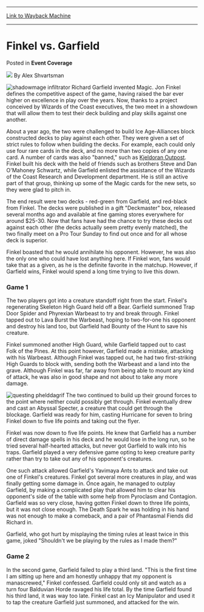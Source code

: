 
---
[Link to Wayback Machine](https://web.archive.org/web/20221005165222/https://magic.wizards.com/en/articles/archive/event-coverage/finkel-vs-garfield-2000-01-01)

[_metadata_:author]:- "Alex Shvartsman"
[_metadata_:description]:- "Richard Garfield invented Magic. Jon Finkel defines the competitive aspect of the game, having raised the bar ever higher on excellence in play over the years. Now, thanks to a project conceived by Wizards of the Coast executives, the two meet in a showdown that will allow them to test their deck building and play skills against one another. About a year ago, the two were"
[_metadata_:generator]:- "Drupal 7 (http://drupal.org)"
[_metadata_:node]:- "823281"
[_metadata_:publish_date]:- "2000-01-01"
[_metadata_:source]:- "div-main-content"
[_metadata_:title]:- "Finkel vs. Garfield"
[_metadata_:wayback_capture_timestamp]:- "2022-10-05 16:52:22"
[_metadata_:wayback_raw_url]:- "https://web.archive.org/web/20221005165222id_/https://magic.wizards.com/en/articles/archive/event-coverage/finkel-vs-garfield-2000-01-01"
[_metadata_:wayback_url]:- "https://magic.wizards.com/en/articles/archive/event-coverage/finkel-vs-garfield-2000-01-01"
---


Finkel vs. Garfield
===================



 Posted in **Event Coverage**







![](https://media.magic.wizards.com/styles/auth_small/public/images/person/authorpic_alexshvartsman.jpg)
By Alex Shvartsman











![shadowmage infiltrator](http://gatherer.wizards.com/Handlers/Image.ashx?type=card&name=Shadowmage+Infiltrator)
Richard Garfield invented Magic. Jon Finkel defines the competitive aspect of the game, having raised the bar ever higher on excellence in play over the years. Now, thanks to a project conceived by Wizards of the Coast executives, the two meet in a showdown that will allow them to test their deck building and play skills against one another.


About a year ago, the two were challenged to build Ice Age-Alliances block constructed decks to play against each other. They were given a set of strict rules to follow when building the decks. For example, each could only use four rare cards in the deck, and no more than two copies of any one card. A number of cards was also "banned," such as [Kjeldoran Outpost](https://gatherer.wizards.com/Pages/Card/Details.aspx?name=Kjeldoran+Outpost). Finkel built his deck with the held of friends such as brothers Steve and Dan O'Mahoney Schwartz, while Garfield enlisted the assistance of the Wizards of the Coast Research and Development department. He is still an active part of that group, thinking up some of the Magic cards for the new sets, so they were glad to pitch in.


The end result were two decks - red-green from Garfield, and red-black from Finkel. The decks were published in a gift "Deckmaster" box, released several months ago and available at fine gaming stores everywhere for around $25-30. Now that fans have had the chance to try these decks out against each other (the decks actually seem pretty evenly matched), the two finally meet on a Pro Tour Sunday to find out once and for all whose deck is superior.


Finkel boasted that he would annihilate his opponent. However, he was also the only one who could have lost anything here. If Finkel won, fans would take that as a given, as he is the definite favorite in the matchup. However, if Garfield wins, Finkel would spend a long time trying to live this down.


### Game 1


The two players got into a creature standoff right from the start. Finkel's regenerating Skeleton High Guard held off a Bear. Garfield summoned Trap Door Spider and Phyrexian Warbeast to try and break through. Finkel tapped out to Lava Burst the Warbeast, hoping to two-for-one his opponent and destroy his land too, but Garfield had Bounty of the Hunt to save his creature. 


Finkel summoned another High Guard, while Garfield tapped out to cast Folk of the Pines. At this point however, Garfield made a mistake, attacking with his Warbeast. Although Finkel was tapped out, he had two first-striking High Guards to block with, sending both the Warbeast and a land into the grave. Although Finkel was far, far away from being able to mount any kind of attack, he was also in good shape and not about to take any more damage.


![questing phelddagrif](http://gatherer.wizards.com/Handlers/Image.ashx?type=card&name=Questing+Phelddagrif)
The two continued to build up their ground forces to the point where neither could possibly get through. Finkel eventually drew and cast an Abyssal Specter, a creature that could get through the blockage. Garfield was ready for him, casting Hurricane for seven to bring Finkel down to five life points and taking out the flyer.   

Finkel was now down to five life points. He knew that Garfield has a number of direct damage spells in his deck and he would lose in the long run, so he tried several half-hearted attacks, but never got Garfield to walk into his traps. Garfield played a very defensive game opting to keep creature parity rather than try to take out any of his opponent's creatures.


One such attack allowed Garfield's Yavimaya Ants to attack and take out one of Finkel's creatures. Finkel got several more creatures in play, and was finally getting some damage in. Once again, he managed to outplay Garfield, by making a complicated play that allowed him to clear his opponent's side of the table with some help from Pyroclasm and Contagion. Garfield was so very close, having gotten Finkel down to three life points, but it was not close enough. The Death Spark he was holding in his hand was not enough to make a comeback, and a pair of Phantasmal Fiends did Richard in.


Garfield, who got hurt by misplaying the timing rules at least twice in this game, joked "Shouldn't we be playing by the rules as I made them?"


### Game 2


In the second game, Garfield failed to play a third land. "This is the first time I am sitting up here and am honestly unhappy that my opponent is manascrewed," Finkel confessed. Garfield could only sit and watch as a turn four Balduvian Horde ravaged his life total. By the time Garfield found his third land, it was way too late. Finkel cast an Icy Manipulator and used it to tap the creature Garfield just summoned, and attacked for the win.







